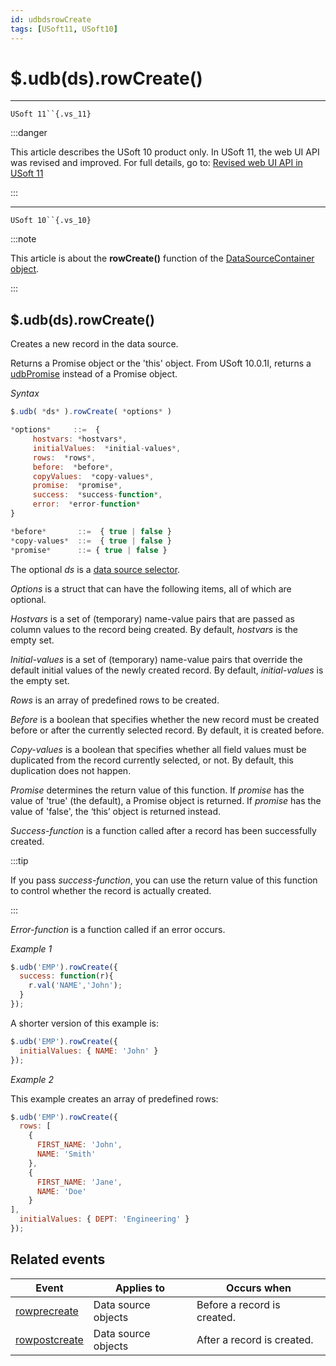 ```yaml
---
id: udbdsrowCreate
tags: [USoft11, USoft10]
---
```

# $.udb(ds).rowCreate()



----

`USoft 11``{.vs_11}`


:::danger

This article describes the USoft 10 product only.
In USoft 11, the web UI API was revised and improved. For full details, go to:
[Revised web UI API in USoft 11](/Web_and_app_UIs/UDB_udb/Revised_web_UI_API_in_USoft_11.md)

:::

----

`USoft 10``{.vs_10}`


:::note

This article is about the **rowCreate()** function of the [DataSourceContainer object](/Web_and_app_UIs/UDB_DataSourceContainer).

:::

## **$.udb(ds).rowCreate()**

Creates a new record in the data source.

Returns a Promise object or the 'this' object. From USoft 10.0.1I, returns a [udbPromise](/Web_and_app_UIs/JavaScript/Promises_for_asynchronous_Javascript.md) instead of a Promise object.

*Syntax*

```js
$.udb( *ds* ).rowCreate( *options* )

*options*     ::=  {
     hostvars: *hostvars*,
     initialValues:  *initial-values*,
     rows:  *rows*,
     before:  *before*,
     copyValues:  *copy-values*,
     promise:  *promise*,
     success:  *success-function*,
     error:  *error-function*
}

*before*       ::=  { true | false }
*copy-values*  ::=  { true | false }
*promise*      ::= { true | false }
```

The optional *ds* is a [data source selector](/Web_and_app_UIs/UDB_DataSourceMetaContainer/UDB_DataSourceMetaContainer_object.md).

*Options* is a struct that can have the following items, all of which are optional.

*Hostvars* is a set of (temporary) name-value pairs that are passed as column values to the record being created. By default, *hostvars* is the empty set.

*Initial-values* is a set of (temporary) name-value pairs that override the default initial values of the newly created record. By default, *initial-values* is the empty set.

*Rows* is an array of predefined rows to be created.

*Before* is a boolean that specifies whether the new record must be created before or after the currently selected record. By default, it is created before.

*Copy-values* is a boolean that specifies whether all field values must be duplicated from the record currently selected, or not. By default, this duplication does not happen.

*Promise* determines the return value of this function. If *promise* has the value of 'true' (the default), a Promise object is returned. If *promise* has the value of 'false', the ‘this’ object is returned instead.

*Success-function* is a function called after a record has been successfully created.


:::tip

If you pass *success-function*, you can use the return value of this function to control whether the record is actually created.

:::

*Error-function* is a function called if an error occurs.

*Example 1*

```js
$.udb('EMP').rowCreate({
  success: function(r){
    r.val('NAME','John');
  }
});
```

A shorter version of this example is:

```js
$.udb('EMP').rowCreate({
  initialValues: { NAME: 'John' }
});
```

*Example 2*

This example creates an array of predefined rows:

```js
$.udb('EMP').rowCreate({
  rows: [
    {
      FIRST_NAME: 'John',
      NAME: 'Smith'
    },
    {
      FIRST_NAME: 'Jane',
      NAME: 'Doe'
    }                              
],
  initialValues: { DEPT: 'Engineering' }
});
```

## Related events

|**Event**|**Applies to**|**Occurs when**|
|--------|--------|--------|
|[rowprecreate](/Web_and_app_UIs/UDB_Events/rowprecreate.md)|Data source objects|Before a record is created.|
|[rowpostcreate](/Web_and_app_UIs/UDB_Events/rowpostcreate.md)|Data source objects|After a record is created.|



 